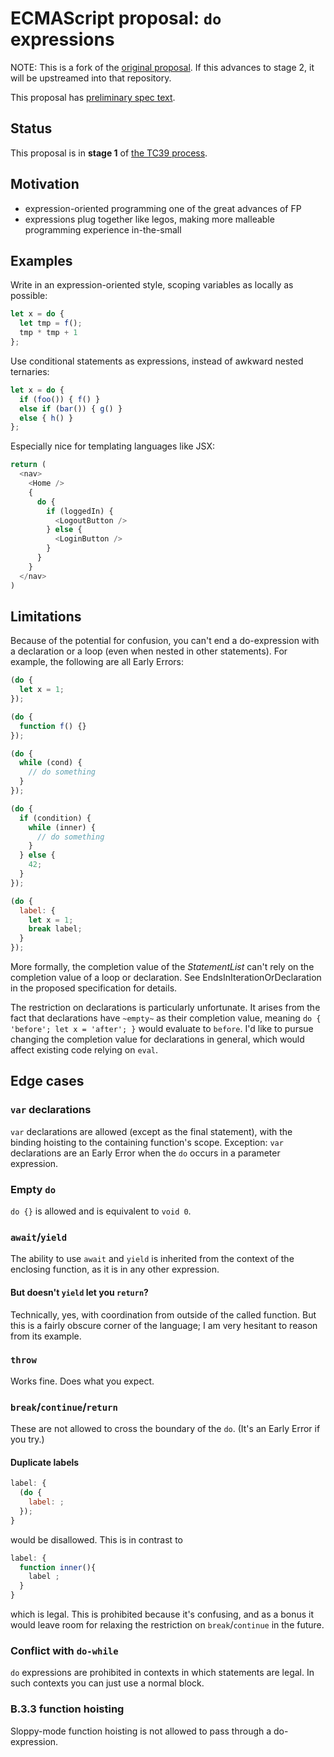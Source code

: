 # ECMAScript proposal: `do` expressions

NOTE: This is a fork of the [original proposal](https://github.com/tc39/proposal-do-expressions/). If this advances to stage 2, it will be upstreamed into that repository.

This proposal has [preliminary spec text](https://bakkot.github.io/do-expressions-v2/).

## Status

This proposal is in **stage 1** of [the TC39 process](https://tc39.github.io/process-document/).

## Motivation

* expression-oriented programming one of the great advances of FP
* expressions plug together like legos, making more malleable programming experience in-the-small

## Examples

Write in an expression-oriented style, scoping variables as locally as possible:

```js
let x = do {
  let tmp = f();
  tmp * tmp + 1
};
```

Use conditional statements as expressions, instead of awkward nested ternaries:

```js
let x = do {
  if (foo()) { f() }
  else if (bar()) { g() }
  else { h() }
};
```

Especially nice for templating languages like JSX:

```js
return (
  <nav>
    <Home />
    {
      do {
        if (loggedIn) {
          <LogoutButton />
        } else {
          <LoginButton />
        }
      }
    }
  </nav>
)
```

## Limitations

Because of the potential for confusion, you can't end a do-expression with a declaration or a loop (even when nested in other statements). For example, the following are all Early Errors:

```js
(do {
  let x = 1;
});
```

```js
(do {
  function f() {}
});
```

```js
(do {
  while (cond) {
    // do something
  }
});
```

```js
(do {
  if (condition) {
    while (inner) {
      // do something
    }
  } else {
    42;
  }
});
```

```js
(do {
  label: {
    let x = 1;
    break label;
  }
});
```

More formally, the completion value of the _StatementList_ can't rely on the completion value of a loop or declaration. See EndsInIterationOrDeclaration in the proposed specification for details.

The restriction on declarations is particularly unfortunate. It arises from the fact that declarations have `~empty~` as their completion value, meaning `do { 'before'; let x = 'after'; }` would evaluate to `before`. I'd like to pursue changing the completion value for declarations in general, which would affect existing code relying on `eval`.

## Edge cases

### `var` declarations

`var` declarations are allowed (except as the final statement), with the binding hoisting to the containing function's scope. Exception: `var` declarations are an Early Error when the `do` occurs in a parameter expression.

### Empty `do`

`do {}` is allowed and is equivalent to `void 0`.

### `await`/`yield`

The ability to use `await` and `yield` is inherited from the context of the enclosing function, as it is in any other expression.

#### But doesn't `yield` let you `return`?

Technically, yes, with coordination from outside of the called function. But this is a fairly obscure corner of the language; I am very hesitant to reason from its example.

### `throw`

Works fine. Does what you expect.

### `break`/`continue`/`return`

These are not allowed to cross the boundary of the `do`. (It's an Early Error if you try.)

#### Duplicate labels

```js
label: {
  (do {
    label: ;
  });
}
```
would be disallowed. This is in contrast to

```js
label: {
  function inner(){
    label ;
  }
}
```
which is legal. This is prohibited because it's confusing, and as a bonus it would leave room for relaxing the restriction on `break`/`continue` in the future.

### Conflict with `do-while`

`do` expressions are prohibited in contexts in which statements are legal. In such contexts you can just use a normal block.

### B.3.3 function hoisting

Sloppy-mode function hoisting is not allowed to pass through a do-expression.
